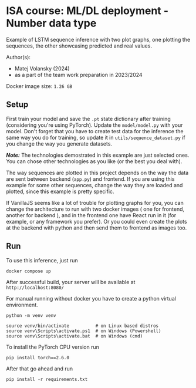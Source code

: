 # ISA course: ML/DL deployment - Number data type

Example of LSTM sequence inference with two plot graphs, one plotting the sequences, the other showcasing predicted and real values.

Author(s):
- Matej Volansky (2024)
- as a part of the team work preparation in 2023/2024

Docker image size: `1.26 GB`


## Setup
First train your model and save the `.pt` state dictionary after training (considering you're using PyTorch).
Update the `model/model.py` with your model. Don't forget that you have to create test data for the inference the same way you do for training, so update it in `utils/sequence_dataset.py` if you change the way you generate datasets.

__*Note:*__ The technologies demostrated in this example are just selected ones. You can chose other technologies as you like (or the best you deal with).

The way sequences are plotted in this project depends on the way the data are sent between backend (`app.py`) and frontend. If you are using this example for some other sequences, change the way they are loaded and plotted, since this example is pretty specific.

If VanillaJS seems like a lot of trouble for plotting graphs for you, you can change the architecture to run with two docker images ( one for frontend, another for backend ), and in the frontend one have React run in it (for example, or any framework you prefer). Or you could even create the plots at the backend with python and then send them to frontend as images too. 

## Run
To use this inference, just run 

```
docker compose up
```
After successful build, your server will be available at `http://localhost:8080/`

For manual running without docker you have to create a python virtual environment.

```
python -m venv venv

source venv/bin/activate          # on Linux based distros
source venv\Scripts\activate.ps1  # on Windows (Powershell)
source venv\Scripts\activate.bat  # on Windows (cmd)
```

To install the PyTorch CPU version run
```
pip install torch==2.6.0
```
After that go ahead and run
```
pip install -r requirements.txt
```
